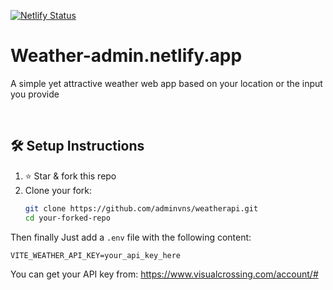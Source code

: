 [![Netlify Status](https://api.netlify.com/api/v1/badges/a56587df-4041-4679-b28e-2ef04bec5194/deploy-status)](https://app.netlify.com/projects/weather-admin/deploys)
# Weather-admin.netlify.app
A simple yet attractive weather web app based on your location or the input you provide

<br>


## 🛠️ Setup Instructions

1. ⭐️ Star & fork this repo  
2. Clone your fork:
   ```bash
   git clone https://github.com/adminvns/weatherapi.git
   cd your-forked-repo
   ```

Then finally Just add a `.env` file with the following content:

```env
VITE_WEATHER_API_KEY=your_api_key_here
```

You can get your API key from:
https://www.visualcrossing.com/account/#
